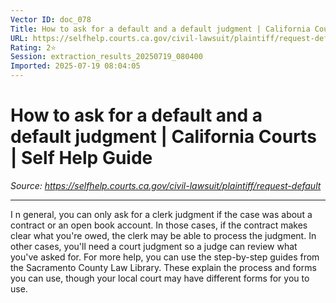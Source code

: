 ```yaml
---
Vector ID: doc_078
Title: How to ask for a default and a default judgment | California Courts | Self Help Guide
URL: https://selfhelp.courts.ca.gov/civil-lawsuit/plaintiff/request-default
Rating: 2⭐
Session: extraction_results_20250719_080400
Imported: 2025-07-19 08:04:05
---
```


# How to ask for a default and a default judgment | California Courts | Self Help Guide

_Source: https://selfhelp.courts.ca.gov/civil-lawsuit/plaintiff/request-default_

---

I
n general, you can only ask for a clerk judgment if the case was about a contract or an open book account. In those cases, if the contract makes clear what you're owed, the clerk may be able to process the judgment. In other cases, you'll need a court judgment so a judge can review what you've asked for.
For more help, you can use the step-by-step guides from the Sacramento County Law Library.
These explain the process and forms you can use, though your local court may have different forms for you to use.